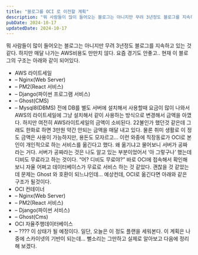 ```yaml
---
title: "블로그를 OCI 로 이전할 계획"
description: "뭐 사람들이 많이 들어오는 블로그는 아니지만 무려 3년정도 블로그를 지속하고 있는 것 같다. 하지만 매달 나가는 AWS비용도 만만치 않다. 요즘 경기도 안좋고..  현재 이 블로그의 구조는 아래와 같이 되어있다.   * AWS 라이트세일  * – Nginx(Web Server)  * –..."
pubDate: 2024-10-17
updatedDate: 2024-10-17
---
```


뭐 사람들이 많이 들어오는 블로그는 아니지만 무려 3년정도 블로그를 지속하고 있는 것 같다. 하지만 매달 나가는 AWS비용도 만만치 않다. 요즘 경기도 안좋고..
현재 이 블로그의 구조는 아래와 같이 되어있다.
- AWS 라이트세일
- – Nginx(Web Server)
- – PM2(React 서비스)
- – Django(파이썬 프로그램 서비스)
- – Ghost(CMS)
- – Mysql8(DBMS)
전에 DB를 별도 서버에 설치해서 사용할때 요금이 많이 나와서 AWS의 라이트세일에 그냥 설치해서 같이 사용하는 방식으로 변경해서 금액을 아꼈다. 하지만 여전히 AWS라이트세일의 금액이 소비된다. 22불인가 했던것 같은데 그래도 한화로 하면 3만원 약간 안되는 금액을 매달 내고 있다. 물론 취미 생활로 이 정도 금액은 사용이 가능하지만, 용돈도 모자르고…
이런 와중에 직장동료가 OCI로 본인이 개인적으로 하는 서비스를 옮긴다고 했다. 왜 옮기냐고 물어보니 서버가 공짜라는 거다. 서버가 공짜라는 것은 나도 알고 있는 부분이었어서 ‘아 그렇구나’ 했는데 디비도 무료라고 하는 것이다. “어? 디비도 무료야?” 바로 OCI에 접속해서 확인해보니 자율 어쩌고 데이터베이스가 무료로 서비스 하는 것 같았다. 괜찮을 것 같았는데 문제는 Ghost 와 호환이 되느냐인데…
예상컨데, OCI로 옮긴다면 아래와 같은 구조가 될것이다.
- OCI 컨테이너 
- – Nginx(Web Server)
- – PM2(React 서비스)
- – Django(파이썬 서비스)
- – Ghost(Cms)
- OCI 자율주행데이터베이스
- – ????
이 상태가 될 예정이다.
일단, 오늘은 이 정도 플랜을 세워본다. 이 계획은 나중에 스카이넷의 기반이 되는데…
뻘소리는 그만하고 실제로 알아보고 다음에 정리해 보겠다.
